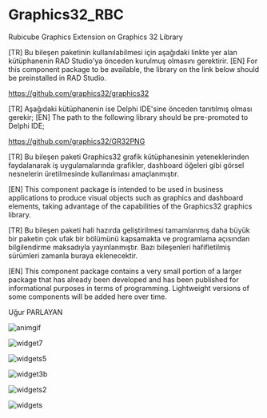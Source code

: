 # Graphics32_RBC
Rubicube Graphics Extension on Graphics 32 Library

[TR] Bu bileşen paketinin kullanılabilmesi için aşağıdaki linkte yer alan kütüphanenin RAD Studio'ya önceden kurulmuş olmasını gerektirir.
[EN] For this component package to be available, the library on the link below should be preinstalled in RAD Studio.

https://github.com/graphics32/graphics32

[TR] Aşağıdaki kütüphanenin ise Delphi IDE'sine önceden tanıtılmış olması gerekir;
[EN] The path to the following library should be pre-promoted to Delphi IDE;

https://github.com/graphics32/GR32PNG

[TR] Bu bileşen paketi Graphics32 grafik kütüphanesinin yeteneklerinden faydalanarak iş uygulamalarında grafikler, dashboard öğeleri gibi görsel nesnelerin üretilmesinde kullanılması amaçlanmıştır.

[EN] This component package is intended to be used in business applications to produce visual objects such as graphics and dashboard elements, taking advantage of the capabilities of the Graphics32 graphics library.

[TR] Bu bileşen paketi hali hazırda geliştirilmesi tamamlanmış daha büyük bir paketin çok ufak bir bölümünü kapsamakta ve programlama açısından bilgilendirme maksadıyla yayınlanmıştır. Bazı bileşenleri hafifletilmiş sürümleri zamanla buraya eklenecektir.

[EN] This component package contains a very small portion of a larger package that has already been developed and has been published for informational purposes in terms of programming. Lightweight versions of some components will be added here over time.

Uğur PARLAYAN

![animgif](https://user-images.githubusercontent.com/24311198/40005929-d2840ed0-57a1-11e8-86c7-92c325726bd5.gif)

![widget7](https://user-images.githubusercontent.com/24311198/39868108-cfd4cb3c-5460-11e8-8a66-4b57528ae2bb.gif)

![widgets5](https://user-images.githubusercontent.com/24311198/39690888-4c394312-51e4-11e8-81df-54e0f042be72.gif)

![widget3b](https://user-images.githubusercontent.com/24311198/39653271-06c71030-4ff9-11e8-8bc1-2c1da0232358.gif)

![widgets2](https://user-images.githubusercontent.com/24311198/39466168-31c691be-4d30-11e8-8500-891b4a3a4712.gif)

![widgets](https://user-images.githubusercontent.com/24311198/39463694-f50e2da8-4d21-11e8-96cd-78f1f2dc632a.gif)
